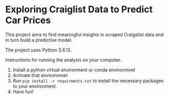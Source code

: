 # Exploring Craiglist Data to Predict Car Prices

This project aims to find meaningful insights in scraped Craigslist data and in turn build a predictive model. 

The project uses Python 3.8.12.



Instructions for running the analysis on your computer. 

1. Install a python virtual environment or conda environmnet
2. Activate that environmnet
3. Run `pip install -r requirments.txt` to install the necessary packages to your environment.
4. Have fun!


